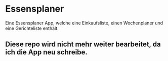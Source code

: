 # Essensplaner
Eine Essensplaner App, welche eine Einkaufsliste, einen Wochenplaner und eine Gerichteliste enthält.

## Diese repo wird nicht mehr weiter bearbeitet, da ich die App neu schreibe. 
